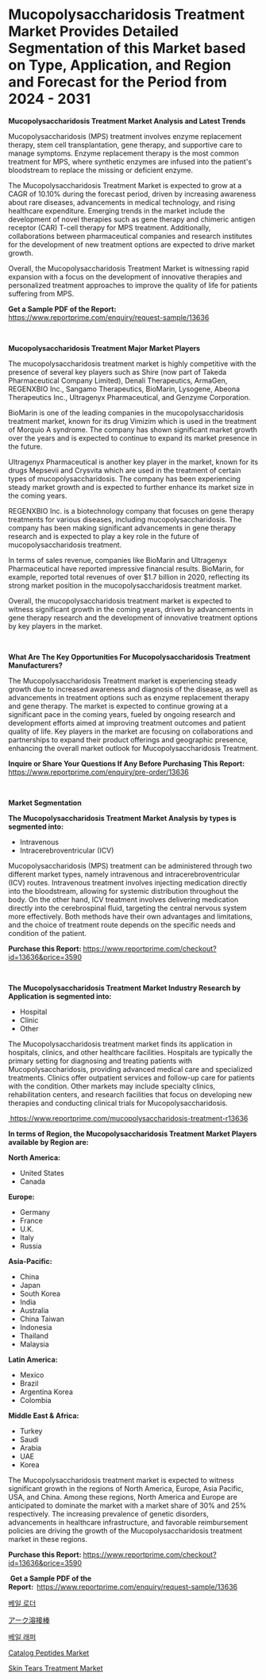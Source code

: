 <p><h1>Mucopolysaccharidosis Treatment Market Provides Detailed Segmentation of this Market based on Type, Application, and Region and Forecast for the Period from 2024 - 2031</h1></p><p><strong>Mucopolysaccharidosis Treatment Market Analysis and Latest Trends</strong></p>
<p><p>Mucopolysaccharidosis (MPS) treatment involves enzyme replacement therapy, stem cell transplantation, gene therapy, and supportive care to manage symptoms. Enzyme replacement therapy is the most common treatment for MPS, where synthetic enzymes are infused into the patient's bloodstream to replace the missing or deficient enzyme.</p><p>The Mucopolysaccharidosis Treatment Market is expected to grow at a CAGR of 10.10% during the forecast period, driven by increasing awareness about rare diseases, advancements in medical technology, and rising healthcare expenditure. Emerging trends in the market include the development of novel therapies such as gene therapy and chimeric antigen receptor (CAR) T-cell therapy for MPS treatment. Additionally, collaborations between pharmaceutical companies and research institutes for the development of new treatment options are expected to drive market growth.</p><p>Overall, the Mucopolysaccharidosis Treatment Market is witnessing rapid expansion with a focus on the development of innovative therapies and personalized treatment approaches to improve the quality of life for patients suffering from MPS.</p></p>
<p><strong>Get a Sample PDF of the Report:&nbsp;</strong> <a href="https://www.reportprime.com/enquiry/request-sample/13636">https://www.reportprime.com/enquiry/request-sample/13636</a></p>
<p>&nbsp;</p>
<p><strong>Mucopolysaccharidosis Treatment Major Market Players</strong></p>
<p><p>The mucopolysaccharidosis treatment market is highly competitive with the presence of several key players such as Shire (now part of Takeda Pharmaceutical Company Limited), Denali Therapeutics, ArmaGen, REGENXBIO Inc., Sangamo Therapeutics, BioMarin, Lysogene, Abeona Therapeutics Inc., Ultragenyx Pharmaceutical, and Genzyme Corporation.</p><p>BioMarin is one of the leading companies in the mucopolysaccharidosis treatment market, known for its drug Vimizim which is used in the treatment of Morquio A syndrome. The company has shown significant market growth over the years and is expected to continue to expand its market presence in the future.</p><p>Ultragenyx Pharmaceutical is another key player in the market, known for its drugs Mepsevii and Crysvita which are used in the treatment of certain types of mucopolysaccharidosis. The company has been experiencing steady market growth and is expected to further enhance its market size in the coming years.</p><p>REGENXBIO Inc. is a biotechnology company that focuses on gene therapy treatments for various diseases, including mucopolysaccharidosis. The company has been making significant advancements in gene therapy research and is expected to play a key role in the future of mucopolysaccharidosis treatment.</p><p>In terms of sales revenue, companies like BioMarin and Ultragenyx Pharmaceutical have reported impressive financial results. BioMarin, for example, reported total revenues of over $1.7 billion in 2020, reflecting its strong market position in the mucopolysaccharidosis treatment market.</p><p>Overall, the mucopolysaccharidosis treatment market is expected to witness significant growth in the coming years, driven by advancements in gene therapy research and the development of innovative treatment options by key players in the market.</p></p>
<p>&nbsp;</p>
<p><strong>What Are The Key Opportunities For Mucopolysaccharidosis Treatment Manufacturers?</strong></p>
<p><p>The Mucopolysaccharidosis Treatment market is experiencing steady growth due to increased awareness and diagnosis of the disease, as well as advancements in treatment options such as enzyme replacement therapy and gene therapy. The market is expected to continue growing at a significant pace in the coming years, fueled by ongoing research and development efforts aimed at improving treatment outcomes and patient quality of life. Key players in the market are focusing on collaborations and partnerships to expand their product offerings and geographic presence, enhancing the overall market outlook for Mucopolysaccharidosis Treatment.</p></p>
<p><strong>Inquire or Share Your Questions If Any Before Purchasing This Report:</strong> <a href="https://www.reportprime.com/enquiry/pre-order/13636">https://www.reportprime.com/enquiry/pre-order/13636</a></p>
<p>&nbsp;</p>
<p><strong>Market Segmentation</strong></p>
<p><strong>The Mucopolysaccharidosis Treatment Market Analysis by types is segmented into:</strong></p>
<p><ul><li>Intravenous</li><li>Intracerebroventricular (ICV)</li></ul></p>
<p><p>Mucopolysaccharidosis (MPS) treatment can be administered through two different market types, namely intravenous and intracerebroventricular (ICV) routes. Intravenous treatment involves injecting medication directly into the bloodstream, allowing for systemic distribution throughout the body. On the other hand, ICV treatment involves delivering medication directly into the cerebrospinal fluid, targeting the central nervous system more effectively. Both methods have their own advantages and limitations, and the choice of treatment route depends on the specific needs and condition of the patient.</p></p>
<p><strong>Purchase this Report:&nbsp;</strong><a href="https://www.reportprime.com/checkout?id=13636&price=3590">https://www.reportprime.com/checkout?id=13636&price=3590</a></p>
<p>&nbsp;</p>
<p><strong>The Mucopolysaccharidosis Treatment Market Industry Research by Application is segmented into:</strong></p>
<p><ul><li>Hospital</li><li>Clinic</li><li>Other</li></ul></p>
<p><p>The Mucopolysaccharidosis treatment market finds its application in hospitals, clinics, and other healthcare facilities. Hospitals are typically the primary setting for diagnosing and treating patients with Mucopolysaccharidosis, providing advanced medical care and specialized treatments. Clinics offer outpatient services and follow-up care for patients with the condition. Other markets may include specialty clinics, rehabilitation centers, and research facilities that focus on developing new therapies and conducting clinical trials for Mucopolysaccharidosis.</p></p>
<p><a href="https://www.reportprime.com/mucopolysaccharidosis-treatment-r13636">&nbsp;https://www.reportprime.com/mucopolysaccharidosis-treatment-r13636</a></p>
<p><strong>In terms of Region, the Mucopolysaccharidosis Treatment Market Players available by Region are:</strong></p>
<p>
    <p> <strong> North America: </strong>
        <ul>
            <li>United States</li>
            <li>Canada</li>
        </ul>
        </p> 
    <p> <strong> Europe: </strong>
        <ul>
            <li>Germany</li>
            <li>France</li>
            <li>U.K.</li>
            <li>Italy</li>
            <li>Russia</li>
        </ul>
        </p> 
    <p> <strong> Asia-Pacific: </strong>
        <ul>
            <li>China</li>
            <li>Japan</li>
            <li>South Korea</li>
            <li>India</li>
            <li>Australia</li>
            <li>China Taiwan</li>
            <li>Indonesia</li>
            <li>Thailand</li>
            <li>Malaysia</li>
        </ul>
        </p> 
    <p> <strong> Latin America: </strong>
        <ul>
            <li>Mexico</li>
            <li>Brazil</li>
            <li>Argentina Korea</li>
            <li>Colombia</li>
        </ul>
        </p> 
    <p> <strong> Middle East & Africa: </strong>
        <ul>
            <li>Turkey</li>
            <li>Saudi</li>
            <li>Arabia</li>
            <li>UAE</li>
            <li>Korea</li>
        </ul>
    </p>
    </p>
<p><p>The Mucopolysaccharidosis treatment market is expected to witness significant growth in the regions of North America, Europe, Asia Pacific, USA, and China. Among these regions, North America and Europe are anticipated to dominate the market with a market share of 30% and 25% respectively. The increasing prevalence of genetic disorders, advancements in healthcare infrastructure, and favorable reimbursement policies are driving the growth of the Mucopolysaccharidosis treatment market in these regions.</p></p>
<p><strong>Purchase this Report: </strong><a href="https://www.reportprime.com/checkout?id=13636&price=3590">https://www.reportprime.com/checkout?id=13636&price=3590</a></p>
<p>&nbsp;<strong>Get a Sample PDF of the Report:&nbsp;&nbsp;</strong><a href="https://www.reportprime.com/enquiry/request-sample/13636">https://www.reportprime.com/enquiry/request-sample/13636</a></p>
<p><strong></strong></p>
<p><p><a href="https://github.com/GabrielBlanda5656/Market-Research-Report-List-1/blob/main/480180722656.md">베일 로더</a></p><p><a href="https://github.com/EstelWisozk1/Market-Research-Report-List-1/blob/main/977112224623.md">アーク溶接棒</a></p><p><a href="https://github.com/vsckjg50460/Market-Research-Report-List-1/blob/main/522922122655.md">베일 래퍼</a></p><p><a href="https://issuu.com/reportprime-2/docs/catalog-peptides-market-size-2030.pptx">Catalog Peptides Market</a></p><p><a href="https://github.com/abdelrhmankishk22/Market-Research-Report-List-4/blob/main/skin-tears-treatment-market.md">Skin Tears Treatment Market</a></p></p>